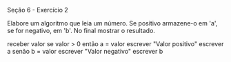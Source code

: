 Seção 6 - Exercício 2

Elabore um algoritmo que leia um número. Se positivo armazene-o em 'a', se for negativo, em 'b'. No final mostrar o resultado.

receber valor
se valor > 0 então
    a = valor
    escrever "Valor positivo"
    escrever a
senão
    b = valor
    escrever "Valor negativo"
    escrever b